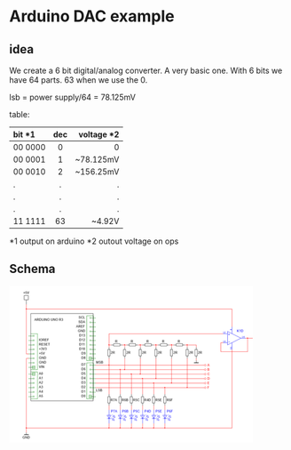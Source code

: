 # Arduino DAC example

## idea

We create a 6 bit digital/analog converter. A very basic one.
With 6 bits we have 64 parts. 63 when we use the 0.

lsb = power supply/64
= 78.125mV

table:

| bit *1            | dec      | voltage *2 |
| :---------------- | :------: | ------:    |
| 00 0000           |   0      | 0          |
| 00 0001           |   1      | ~78.125mV  |
| 00 0010           |   2      | ~156.25mV  |
|        .          |     .    |    .       |
|        .          |     .    |    .       |
|        .          |     .    |    .       |
| 11 1111           |   63     |  ~4.92V    |

*1 output on arduino
*2 outout voltage on ops

## Schema

![alt text](image.png)
